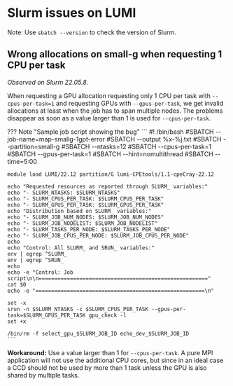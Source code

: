 # Slurm issues on LUMI

Note: Use `sbatch --version` to check the version of Slurm.

## Wrong allocations on small-g when requesting 1 CPU per task

*Observed on Slurm 22.05.8.*

When requesting a GPU allocation requesting only 1 CPU per task with `--cpus-per-task=1`
and requesting GPUs with `--gpus-per-task`, we get invalid allocations at least when 
the job has to span multiple nodes. The problems disappear as soon as a value larger
than 1 is used for `--cpus-per-task`.

??? Note "Sample job script showing the bug"
    <!-- map-smallg-1gpt-error.slurm -->
    ```
    #! /bin/bash
    #SBATCH --job-name=map-smallg-1gpt-error
    #SBATCH --output %x-%j.txt
    #SBATCH --partition=small-g
    #SBATCH --ntasks=12
    #SBATCH --cpus-per-task=1
    #SBATCH --gpus-per-task=1
    #SBATCH --hint=nomultithread
    #SBATCH --time=5:00

    module load LUMI/22.12 partition/G lumi-CPEtools/1.1-cpeCray-22.12

    echo "Requested resources as reported through SLURM_ variables:"
    echo "- SLURM_NTASKS: $SLURM_NTASKS"
    echo "- SLURM_CPUS_PER_TASK: $SLURM_CPUS_PER_TASK"
    echo "- SLURM_GPUS_PER_TASK: $SLURM_GPUS_PER_TASK"
    echo "Distribution based on SLURM_ variables:"
    echo "- SLURM_JOB_NUM_NODES: $SLURM_JOB_NUM_NODES"
    echo "- SLURM_JOB_NODELIST: $SLURM_JOB_NODELIST"
    echo "- SLURM_TASKS_PER_NODE: $SLURM_TASKS_PER_NODE"
    echo "- SLURM_JOB_CPUS_PER_NODE: $SLURM_JOB_CPUS_PER_NODE"
    echo
    echo "Control: All SLURM_ and SRUN_ variables:"
    env | egrep ^SLURM_
    env | egrep ^SRUN_
    echo
    echo -e "Control: Job script\n\n======================================================"
    cat $0
    echo -e "======================================================\n"

    set -x
    srun -n $SLURM_NTASKS -c $SLURM_CPUS_PER_TASK --gpus-per-task=$SLURM_GPUS_PER_TASK gpu_check -l
    set +x

    /bin/rm -f select_gpu_$SLURM_JOB_ID echo_dev_$SLURM_JOB_ID
    ```

**Workaround:** Use a value larger than 1 for `--cpus-per-task`. A pure MPI application will not use
the additional CPU cores, but since in an ideal case a CCD should not be used by more than 1 task unless
the GPU is also shared by multiple tasks.


